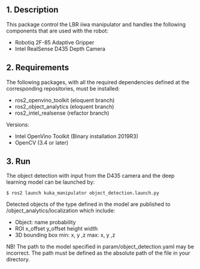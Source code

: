 ## 1. Description

This package control the LBR iiwa manipulator and handles the following components that are used with the robot:
- Robotiq 2F-85 Adaptive Gripper
- Intel RealSense D435 Depth Camera

## 2. Requirements
The following packages, with all the required dependencies defined at the corresponding repositories, must be installed:
- ros2_openvino_toolkit (eloquent branch)
- ros2_object_analytics (eloquent branch)
- ros2_intel_realsense (refactor branch)

Versions:
- Intel OpenVino Toolkit (Binary installation 2019R3)
- OpenCV (3.4 or later)

## 3. Run

The object detection with input from the D435 camera and the deep learning model can be launched by:

```
$ ros2 launch kuka_manipulator object_detection.launch.py
```
Detected objects of the type defined in the model are published to /object_analytics/localization which include:
- Object:
    name
    probability
- ROI
    x_offset
    y_offset
    height
    width
- 3D bounding box
    min: x, y ,z
    max: x, y ,z

NB! The path to the model specified in param/object_detection.yaml may be incorrect. The path must be defined as the absolute path of the file in your directory.
